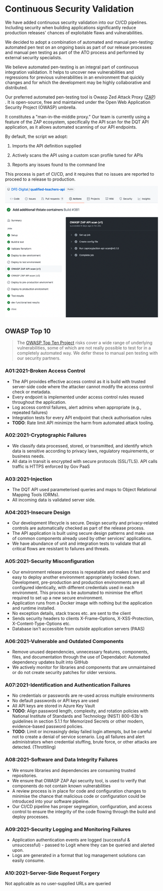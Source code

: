# Continuous Security Validation

We have added continuous security validation into our CI/CD pipelines. Including security when building applications significantly reduce production releases' chances of exploitable flaws and vulnerabilities. 


We decided to adopt a combination of automated and manual pen-testing: automated pen test on an ongoing basis as part of our release processes and manual pen testing as part of the ATO process and performed by external security specialists. 

We believe automated pen-testing is an integral part of continuous integration validation. It helps to uncover new vulnerabilities and regressions for previous vulnerabilities in an environment that quickly changes and for which the development may be highly collaborative and distributed.
 
Our preferred automated pen-testing tool is Owasp Zed Attack Proxy ([ZAP](https://www.zaproxy.org/)) . It is open-source, free and maintained under the Open Web Application Security Project (OWASP) umbrella. 

It constitutes a "man-in-the-middle proxy." Our team is currently using a feature of the ZAP ecosystem, specifically the API scan for the DQT API application, as it allows automated scanning of our API endpoints.

By default, the script we adopt:

1. Imports the API definition supplied

2. Actively scans the API using a custom scan profile tuned for APIs

3. Reports any issues found to the command line

This process is part of CI/CD, and it requires that no issues are reported to proceed to a release to production. 

![](images/zap-owasp.png)

## OWASP Top 10 

> The [OWASP Top Ten Project](https://owasp.org/www-project-top-ten/) risks cover a wide range of underlying vulnerabilities, some of which are not really possible to test for in a completely automated way. We defer these to manual pen testing with our security partners.

### A01:2021-Broken Access Control

* The API provides effective access control as it is build with trusted server-side code where the attacker cannot modify the access control check or metadata. 
* Every endpoint is implemented under access control rules reused throughout the application. 
* Log access control failures, alert admins when appropriate (e.g., repeated failures)
* Integration tests for every API endpoint that check authorisation rules
* **TODO**: Rate limit API minimize the harm from automated attack tooling.

### A02:2021-Cryptographic Failures

* We classify data processed, stored, or transmitted, and identify which data is sensitive according to privacy laws, regulatory requirements, or business needs.
* All data in transit is encrypted with secure protocols (SSL/TLS). API calls traffic is HTTPS enforced by Gov PaaS

### A03:2021-Injection

* The DQT API used parameterised queries and maps to Object Relational Mapping Tools (ORMs).
* All incoming data is validated server side.

### A04:2021-Insecure Design

* Our development lifecycle is secure. Design security and privacy-related controls are automatically checked as part of the release process.
* The API application is built using secure design patterns and make use of common components already used by other services' applications.
* We have abundance of unit and integration tests to validate that all critical flows are resistant to failures and threats.

### A05:2021-Security Misconfiguration

* Our environment release process is repeatable and makes it fast and easy to deploy another environment appropriately locked down. Development, pre-production and production environments are all configured identically, with different credentials used in each environment. This process is be automated to minimise the effort required to set up a new secure environment.
* Application runs from a Docker image with nothing but the application and runtime installed.
* No exception details, stack traces etc. are sent to the client
* Sends security headers to clients X-Frame-Options, X-XSS-Protection, X-Content-Type-Options etc.
* Database isn't accessible from outside application servers (PAAS)

### A06:2021-Vulnerable and Outdated Components

* Remove unused dependencies, unnecessary features, components, files, and documentation through the use of Dependabot: Automated dependency updates built into GitHub
* We actively monitor for libraries and components that are unmaintained or do not create security patches for older versions.

### A07:2021-Identification and Authentication Failures

* No credentials or passwords are re-used across multiple environments
* No default passwords or API keys are used
* All API keys are stored in Azure Key Vault
* **TODO**: Align password length, complexity, and rotation policies with National Institute of Standards and Technology (NIST) 800-63b's guidelines in section 5.1.1 for Memorized Secrets or other modern, evidence-based password policies.
* **TODO**: Limit or increasingly delay failed login attempts, but be careful not to create a denial of service scenario. Log all failures and alert administrators when credential stuffing, brute force, or other attacks are detected. (Throttiling)

### A08:2021-Software and Data Integrity Failures

* We ensure libraries and dependencies are consuming trusted repositories.
* We ensure that OWASP ZAP Api security tool, is used to verify that components do not contain known vulnerabilities
* A review process is in place for code and configuration changes to minimise the chance that malicious code or configuration could be introduced into your software pipeline.
* Our CI/CD pipeline has proper segregation, configuration, and access control to ensure the integrity of the code flowing through the build and deploy processes.

### A09:2021-Security Logging and Monitoring Failures

* Application authentication events are logged (successful & unsuccessful) - passed to Logit where they can be queried and alerted upon.
* Logs are generated in a format that log management solutions can easily consume.

### A10:2021-Server-Side Request Forgery
Not applicable as no user-supplied URLs are queried
